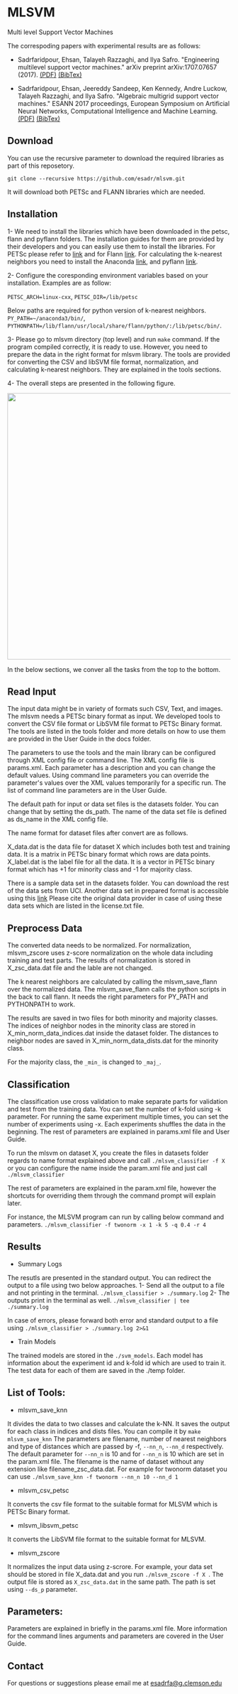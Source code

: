 # MLSVM
Multi level Support Vector Machines


The correspoding papers with experimental results are as follows:
  * Sadrfaridpour, Ehsan, Talayeh Razzaghi, and Ilya Safro. "Engineering multilevel support vector machines." arXiv preprint arXiv:1707.07657 (2017).
  [(PDF)](https://arxiv.org/pdf/1707.07657.pdf) [(BibTex)](https://goo.gl/XPHioV)
  
  * Sadrfaridpour, Ehsan, Jeereddy Sandeep, Ken Kennedy, Andre Luckow, Talayeh Razzaghi, and Ilya Safro. "Algebraic multigrid support vector machines." ESANN 2017 proceedings, European Symposium on Artificial Neural Networks, Computational Intelligence and Machine Learning.
  [(PDF)](https://www.elen.ucl.ac.be/Proceedings/esann/esannpdf/es2017-37.pdf)  [(BibTex)](https://raw.githubusercontent.com/esadr/mlsvm/master/Bibliography.txt)


Download
-------------
You can use the recursive parameter to download the required libraries as part of this reposetory.

`git clone --recursive https://github.com/esadr/mlsvm.git`

It will download both PETSc and FLANN libraries which are needed.

Installation
-------------
1- We need to install the libraries which have been downloaded in the petsc, flann and pyflann folders. 
The installation guides for them are provided by their developers and you can easily use them to install the libraries.
For PETSc please refer to [link](https://www.mcs.anl.gov/petsc/documentation/installation.html) and for Flann [link](http://www.cs.ubc.ca/research/flann). 
For calculating the k-nearest neighbors you need to install the Anaconda [link](https://www.continuum.io/downloads), and pyflann [link](https://github.com/primetang/pyflann).


2- Configure the coresponding environment variables based on your installation. 
Examples are as follow:

`PETSC_ARCH=linux-cxx`, `PETSC_DIR=/lib/petsc`

Below paths are required for python version of k-nearest neighbors.
`PY_PATH=~/anaconda3/bin/`,  `PYTHONPATH=/lib/flann/usr/local/share/flann/python/:/lib/petsc/bin/`.

3- Please go to mlsvm directory (top level) and run `make` command.
If the program compiled correctly, it is ready to use. However, you need to prepare the data in the right format for mlsvm library.
The tools are provided for converting the CSV and libSVM file format, normalization, and calculating k-nearest neighbors.
They are explained in the tools sections.

4- The overall steps are presented in the following figure.
<p align="center">
  <img src="https://user-images.githubusercontent.com/9002689/29581890-cbd7cc9a-8748-11e7-8d6f-df8b7d3096d0.png" width="600"/>
</p>

In the below sections, we conver all the tasks from the top to the bottom.


Read Input
-------------
The input data might be in variety of formats such CSV, Text, and images. The mlsvm needs a PETSc binary format as input. We developed tools to convert the CSV file format or LibSVM file format to PETSc Binary format.
The tools are listed in the tools folder and more details on how to use them are provided in the User Guide in the docs folder.

The parameters to use the tools and the main library can be configured through XML config file or command line.
The XML config file is params.xml. Each parameter has a description and you can change the default values.
Using command line parameters you can override the parameter's values over the XML values temporarily for a specific run.
The list of command line parameters are in the User Guide.

The default path for input or data set files is the datasets folder. You can change that by setting the ds_path.
The name of the data set file is defined as ds_name in the XML config file. 

The name format for dataset files after convert are as follows.

X_data.dat is the data file for dataset X which includes both test and training data. It is a matrix in PETSc binary format which rows are data points.
X_label.dat is the label file for all the data. It is a vector in PETSc binary format which has +1 for minority class and -1 for majority class.

There is a sample data set in the datasets folder. You can download the rest of the data sets from UCI.
Another data set in prepared format is accessible using this [link](https://clemson.box.com/v/MLSVM-Datasets)
Please cite the original data provider in case of using these data sets which are listed in the license.txt file.

Preprocess Data
-------------
The converted data needs to be normalized. For normalization, mlsvm_zscore uses z-score normalization on the whole data including training and test parts.
The results of normalization is stored in X_zsc_data.dat file and the lable are not changed.

The k nearest neighbors are calculated by calling the mlsvm_save_flann over the normalized data. The mlsvm_save_flann calls the python scripts in the back to call flann.
It needs the right parameters for PY_PATH and PYTHONPATH to work.

The results are saved in two files for both minority and majority classes. The indices of neighbor nodes in the minority class are stored in X_min_norm_data_indices.dat inside the dataset folder.
The distances to neighbor nodes are saved in X_min_norm_data_dists.dat for the minority class.

For the majority class, the `_min_` is changed to `_maj_`.

Classification
-------------
The classification use cross validation to make separate parts for validation and test from the training data. You can set the number of k-fold using -k parameter.
For running the same experiment multiple times, you can set the number of experiments using -x. Each experiments shuffles the data in the beginning.
The rest of parameters are explained in params.xml file and User Guide.

To run the mlsvm on dataset X, you create the files in datasets folder regards to name format explained above and call `./mlsvm_classifier -f X ` or you can configure the name inside the param.xml file and just call `./mlsvm_classifier`

The rest of parameters are explained in the param.xml file, however the shortcuts for overriding them through the command prompt will explain later.

For instance, the MLSVM program can run by calling below command and parameters. 
`./mlsvm_classifier -f twonorm -x 1 -k 5 -q 0.4 -r 4`

Results
-------------
* Summary Logs

The resutls are presented in the standard output. You can redirect the output to a file using two below approaches.
1- Send all the output to a file and not printing in the terminal.
`./mlsvm_classifier > ./summary.log`
2- The outputs print in the terminal as well.
`./mlsvm_classifier | tee ./summary.log`

In case of errors, please forward both error and standard output to a file using 
`./mlsvm_classifier > ./summary.log 2>&1`

* Train Models

The trained models are stored in the `./svm_models`. Each model has information about the experiment id and k-fold id which are used to train it. The test data for each of them are saved in the ./temp folder. 


List of Tools:
-------------
* mlsvm_save_knn

It divides the data to two classes and calculate the k-NN. It saves the output for each class in indices and dists files. 
You can compile it by 
`make mlsvm_save_knn`
The parameters are filename, number of nearest neighbors and type of distances which are passed by -f, `--nn_n`, `--nn_d` respectively. 
The default parameter for `--nn_n` is 10 and for `--nn_n` is 10 which are set in the param.xml file.
The filename is the name of dataset without any extension like filename_zsc_data.dat.
For example for twonorm dataset you can use `./mlsvm_save_knn -f twonorm --nn_n 10 --nn_d 1`

* mlsvm_csv_petsc

It converts the csv file format to the suitable format for MLSVM which is PETSc Binary format.

* mlsvm_libsvm_petsc

It converts the LibSVM file format to the suitable format for MLSVM.

* mlsvm_zscore

It normalizes the input data using z-scrore. For example, your data set should be stored in file X_data.dat and you run `./mlsvm_zscore -f X `. The output file is stored as `X_zsc_data.dat` in the same path. The path is set using `--ds_p` parameter.

Parameters:
-------------
Parameters are explained in briefly in the params.xml file. More information for the command lines arguments and parameters are covered in the User Guide.

Contact
-------------
For questions or suggestions please email me at esadrfa@g.clemson.edu 
